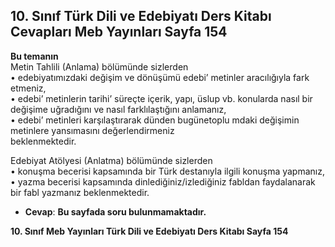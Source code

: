 ## 10. Sınıf Türk Dili ve Edebiyatı Ders Kitabı Cevapları Meb Yayınları Sayfa 154

**Bu temanın**  
 Metin Tahlili (Anlama) bölümünde sizlerden  
 • edebiyatımızdaki değişim ve dönüşümü edebi’ metinler aracılığıyla fark etmeniz,  
 • edebi’ metinlerin tarihi’ süreçte içerik, yapı, üslup vb. konularda nasıl bir değişime uğradığını ve nasıl farklılaştığını anlamanız,  
 • edebi’ metinleri karşılaştırarak dünden bugünetoplu mdaki değişimin metinlere yansımasını değerlendirmeniz  
 beklenmektedir.

Edebiyat Atölyesi (Anlatma) bölümünde sizlerden  
 • konuşma becerisi kapsamında bir Türk destanıyla ilgili konuşma yapmanız,  
 • yazma becerisi kapsamında dinlediğiniz/izlediğiniz fabldan faydalanarak bir fabl yazmanız beklenmektedir.

* **Cevap**: **Bu sayfada soru bulunmamaktadır.**

**10. Sınıf Meb Yayınları Türk Dili ve Edebiyatı Ders Kitabı Sayfa 154**